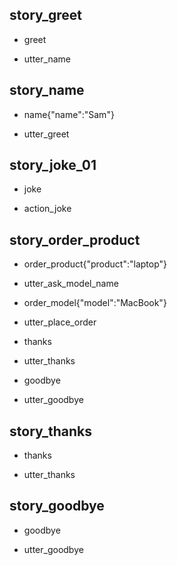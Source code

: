 ## story_greet <!--- The name of the story. It is not mandatory, but useful for debugging. --> 
* greet <!--- User input expressed as intent. In this case it represents users message 'Hello'. --> 
 - utter_name <!--- The response of the chatbot expressed as an action. In this case it represents chatbot's response 'Hello, how can I help?' --> 

## story_name
* name{"name":"Sam"}
 - utter_greet
 
## story_joke_01
* joke
 - action_joke
 
## story_order_product
* order_product{"product":"laptop"}
 - utter_ask_model_name
* order_model{"model":"MacBook"}
 - utter_place_order
* thanks
 - utter_thanks
* goodbye
 - utter_goodbye 

## story_thanks
* thanks
 - utter_thanks

## story_goodbye
* goodbye
 - utter_goodbye